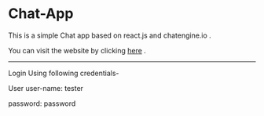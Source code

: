 # Chat-App
This is a simple Chat app based on react.js and chatengine.io .

You can visit the website by clicking [here](https://chitchat-raghurajj.netlify.app/) .

---
Login Using following credentials-

User user-name: tester

password: password
